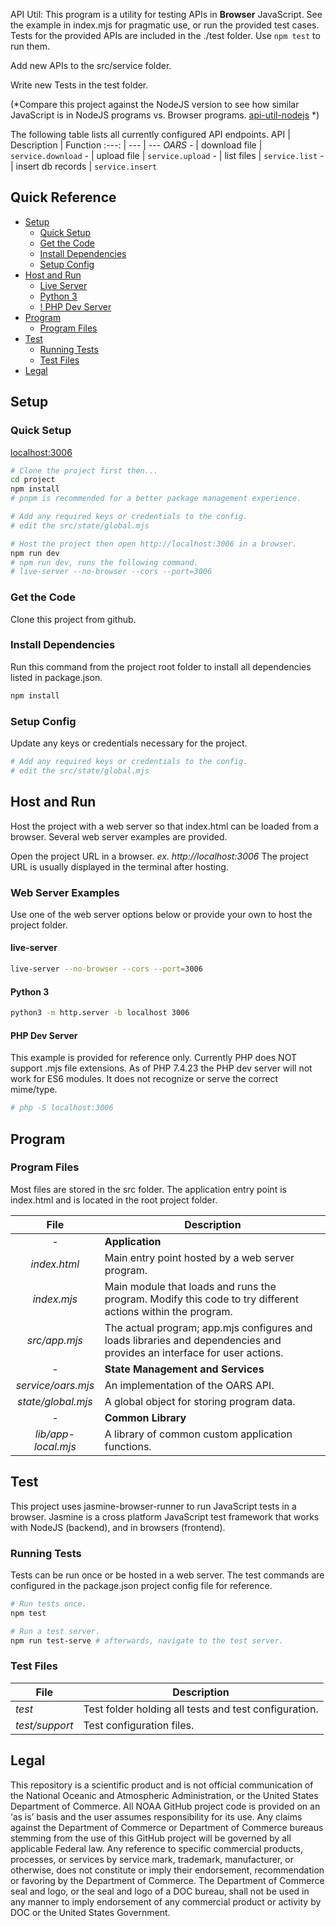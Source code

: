 API Util: This program is a utility for testing APIs in **Browser** JavaScript.  See the example in index.mjs for pragmatic use, or run the provided test cases.  Tests for the provided APIs are included in the ./test folder.  Use `npm test` to run them.

Add new APIs to the src/service folder.

Write new Tests in the test folder.

(*Compare this project against the NodeJS version to see how similar JavaScript is in NodeJS programs vs. Browser programs. [api-util-nodejs](https://github.com/TGillispie/api-util-nodejs) *)

The following table lists all currently configured API endpoints.
API | Description | Function
:---: | --- | ---
*OARS*
*-* | download file | `service.download`
*-* | upload file | `service.upload`
*-* | list files | `service.list`
*-* | insert db records | `service.insert`

## Quick Reference

- [Setup](#setup)
   - [Quick Setup](#quick-setup)
   - [Get the Code](#get-the-code)
   - [Install Dependencies](#install-dependencies)
   - [Setup Config](#setup-config)
- [Host and Run](#host-and-run)
   - [Live Server](#live-server)
   - [Python 3](#python-3)
   - [! PHP Dev Server](#php-dev-server)
- [Program](#program)
   - [Program Files](#program-files)
- [Test](#test)
   - [Running Tests](#running-tests)
   - [Test Files](#test-files)
- [Legal](#legal)


## Setup

### Quick Setup
[localhost:3006](http://localhost:3006)
```bash
# Clone the project first then...
cd project
npm install
# pnpm is recommended for a better package management experience.

# Add any required keys or credentials to the config.
# edit the src/state/global.mjs

# Host the project then open http://localhost:3006 in a browser.
npm run dev
# npm run dev, runs the following command.
# live-server --no-browser --cors --port=3006
```

### Get the Code
Clone this project from github.

### Install Dependencies
Run this command from the project root folder to install all dependencies listed in package.json.
```bash
npm install
```

### Setup Config
Update any keys or credentials necessary for the project.
```bash
# Add any required keys or credentials to the config.
# edit the src/state/global.mjs
```


## Host and Run

Host the project with a web server so that index.html can be loaded from a browser.  Several web server examples are provided.

Open the project URL in a browser.  *ex. http://localhost:3006*  The project URL is usually displayed in the terminal after hosting.

### Web Server Examples
Use one of the web server options below or provide your own to host the project folder.

#### live-server
```bash
live-server --no-browser --cors --port=3006
```

#### Python 3
```bash
python3 -m http.server -b localhost 3006
```

#### PHP Dev Server
This example is provided for reference only.  Currently PHP does NOT support .mjs file extensions.  As of PHP 7.4.23 the PHP dev server will not work for ES6 modules.  It does not recognize or serve the correct mime/type.
```bash
# php -S localhost:3006
```

## Program

### Program Files
Most files are stored in the src folder.  The application entry point is index.html and is located in the root project folder.

File | Description
:---: | ---
 *-* | **Application**
*index.html* | Main entry point hosted by a web server program.
*index.mjs* | Main module that loads and runs the program.  Modify this code to try different actions within the program.
*src/app.mjs* | The actual program; app.mjs configures and loads libraries and  dependencies and provides an interface for user actions.
 *-* | **State Management and Services**
*service/oars.mjs* | An implementation of the OARS API.
*state/global.mjs* | A global object for storing program data.
 *-* | **Common Library**
*lib/app-local.mjs* | A library of common custom application functions.


## Test

This project uses jasmine-browser-runner to run JavaScript tests in a browser.  Jasmine is a cross platform JavaScript test framework that works with NodeJS (backend), and in browsers (frontend).  

### Running Tests
Tests can be run once or be hosted in a web server.  The test commands are configured in the package.json project config file for reference.
```bash
# Run tests once.
npm test

# Run a test server.
npm run test-serve # afterwards, navigate to the test server.
```

### Test Files
File | Description
--- | ---
*test* | Test folder holding all tests and test configuration.
*test/support* | Test configuration files.


## Legal

This repository is a scientific product and is not official communication of the National Oceanic and Atmospheric Administration, or the United States Department of Commerce. All NOAA GitHub project code is provided on an ‘as is’ basis and the user assumes responsibility for its use. Any claims against the Department of Commerce or Department of Commerce bureaus stemming from the use of this GitHub project will be governed by all applicable Federal law. Any reference to specific commercial products, processes, or services by service mark, trademark, manufacturer, or otherwise, does not constitute or imply their endorsement, recommendation or favoring by the Department of Commerce. The Department of Commerce seal and logo, or the seal and logo of a DOC bureau, shall not be used in any manner to imply endorsement of any commercial product or activity by DOC or the United States Government.
